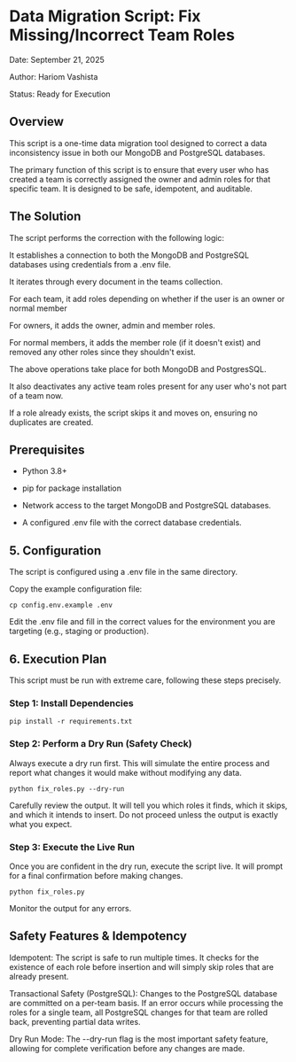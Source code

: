 # Data Migration Script: Fix Missing/Incorrect Team Roles
Date: September 21, 2025

Author: Hariom Vashista

Status: Ready for Execution


## Overview
This script is a one-time data migration tool designed to correct a data inconsistency issue in both our MongoDB and PostgreSQL databases.

The primary function of this script is to ensure that every user who has created a team is correctly assigned the owner and admin roles for that specific team. It is designed to be safe, idempotent, and auditable.

## The Solution
The script performs the correction with the following logic:

It establishes a connection to both the MongoDB and PostgreSQL databases using credentials from a .env file.

It iterates through every document in the teams collection.

For each team, it add roles depending on whether if the user is an owner or normal member

For owners, it adds the owner, admin and member roles.

For normal members, it adds the member role (if it doesn't exist) and removed any other roles since they shouldn't exist.

The above operations take place for both MongoDB and PostgresSQL.

It also deactivates any active team roles present for any user who's not part of a team now.

If a role already exists, the script skips it and moves on, ensuring no duplicates are created.

## Prerequisites
- Python 3.8+

- pip for package installation

- Network access to the target MongoDB and PostgreSQL databases.

- A configured .env file with the correct database credentials.

## 5. Configuration
The script is configured using a .env file in the same directory.

Copy the example configuration file:

```
cp config.env.example .env
```

Edit the .env file and fill in the correct values for the environment you are targeting (e.g., staging or production).


## 6. Execution Plan
This script must be run with extreme care, following these steps precisely.

### Step 1: Install Dependencies
```
pip install -r requirements.txt
```

### Step 2: Perform a Dry Run (Safety Check)
Always execute a dry run first. This will simulate the entire process and report what changes it would make without modifying any data.

```
python fix_roles.py --dry-run
```

Carefully review the output. It will tell you which roles it finds, which it skips, and which it intends to insert. Do not proceed unless the output is exactly what you expect.

### Step 3: Execute the Live Run

Once you are confident in the dry run, execute the script live. It will prompt for a final confirmation before making changes.

```
python fix_roles.py
```

Monitor the output for any errors.

## Safety Features & Idempotency
Idempotent: The script is safe to run multiple times. It checks for the existence of each role before insertion and will simply skip roles that are already present.

Transactional Safety (PostgreSQL): Changes to the PostgreSQL database are committed on a per-team basis. If an error occurs while processing the roles for a single team, all PostgreSQL changes for that team are rolled back, preventing partial data writes.

Dry Run Mode: The --dry-run flag is the most important safety feature, allowing for complete verification before any changes are made.